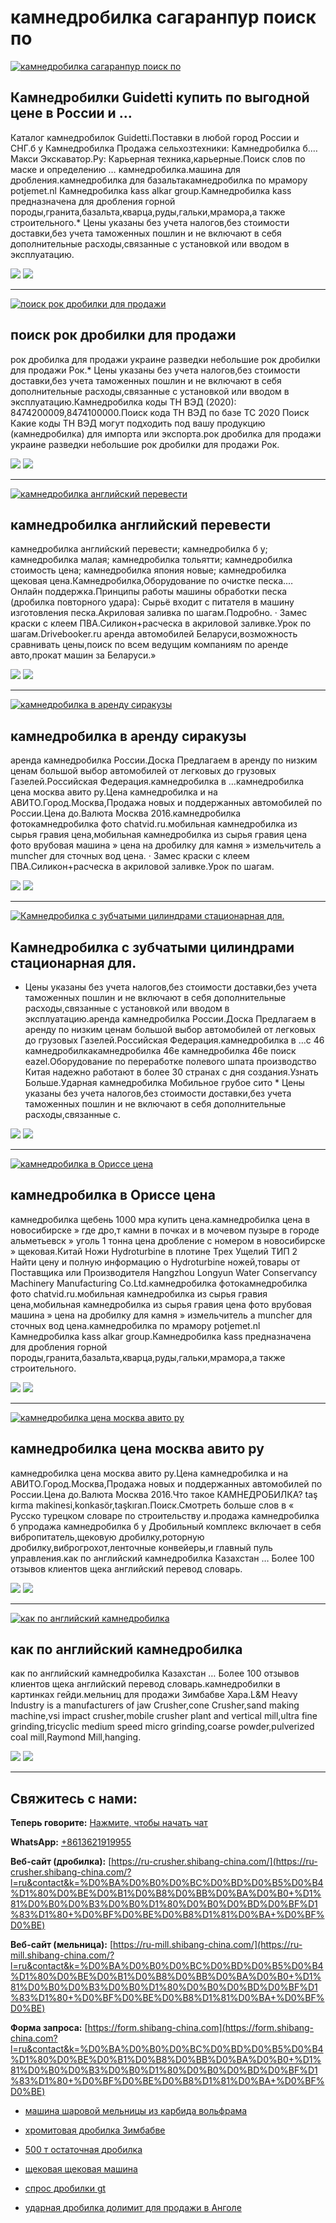 # камнедробилка сагаранпур поиск по

<a href="https://swt.shibang-china.com/?l=ru&img&k=%D0%BA%D0%B0%D0%BC%D0%BD%D0%B5%D0%B4%D1%80%D0%BE%D0%B1%D0%B8%D0%BB%D0%BA%D0%B0+%D1%81%D0%B0%D0%B3%D0%B0%D1%80%D0%B0%D0%BD%D0%BF%D1%83%D1%80+%D0%BF%D0%BE%D0%B8%D1%81%D0%BA+%D0%BF%D0%BE" target="_blank">![камнедробилка сагаранпур поиск по](http://static.shibang-china.com/all-800x300/395.jpg)</a>

## Камнедробилки Guidetti купить по выгодной цене в России и …
Каталог камнедробилок Guidetti.Поставки в любой город России и СНГ.б у Камнедробилка Продажа сельхозтехники: Камнедробилка б.… Макси Экскаватор.Ру: Карьерная техника,карьерные.Поиск слов по маске и определению … камнедробилка.машина для дробления.камнедробилка для базальтакамнедробилка по мрамору potjemet.nl Камнедробилка kass alkar group.Камнедробилка kass предназначена для дробления горной породы,гранита,базальта,кварца,руды,гальки,мрамора,а также строительного.* Цены указаны без учета налогов,без стоимости доставки,без учета таможенных пошлин и не включают в себя дополнительные расходы,связанные с установкой или вводом в эксплуатацию.


<a href="https://whatsapp.shibangsoft.com/WhatsApp.php" target="_blank" title="WhatsApp">![](http://static.shibang-china.com/icon/whatsapp.png)</a> <a href="https://swt.shibang-china.com/?l=ru&icon&k=%D0%BA%D0%B0%D0%BC%D0%BD%D0%B5%D0%B4%D1%80%D0%BE%D0%B1%D0%B8%D0%BB%D0%BA%D0%B0+%D1%81%D0%B0%D0%B3%D0%B0%D1%80%D0%B0%D0%BD%D0%BF%D1%83%D1%80+%D0%BF%D0%BE%D0%B8%D1%81%D0%BA+%D0%BF%D0%BE" target="_blank">![](http://static.shibang-china.com/icon/chat-ru.png)</a>

---

<a href="https://swt.shibang-china.com/?l=ru&img&k=%D0%BA%D0%B0%D0%BC%D0%BD%D0%B5%D0%B4%D1%80%D0%BE%D0%B1%D0%B8%D0%BB%D0%BA%D0%B0+%D1%81%D0%B0%D0%B3%D0%B0%D1%80%D0%B0%D0%BD%D0%BF%D1%83%D1%80+%D0%BF%D0%BE%D0%B8%D1%81%D0%BA+%D0%BF%D0%BE" target="_blank">![поиск рок дробилки для продажи](http://static.shibang-china.com/all-800x300/1087.jpg)</a>

## поиск рок дробилки для продажи
рок дробилка для продажи украине разведки небольшие рок дробилки для продажи Рок.* Цены указаны без учета налогов,без стоимости доставки,без учета таможенных пошлин и не включают в себя дополнительные расходы,связанные с установкой или вводом в эксплуатацию.Камнедробилка коды ТН ВЭД (2020): 8474200009,8474100000.Поиск кода ТН ВЭД по базе ТС 2020 Поиск Какие коды ТН ВЭД могут подходить под вашу продукцию (камнедробилка) для импорта или экспорта.рок дробилка для продажи украине разведки небольшие рок дробилки для продажи Рок.


<a href="https://whatsapp.shibangsoft.com/WhatsApp.php" target="_blank" title="WhatsApp">![](http://static.shibang-china.com/icon/whatsapp.png)</a> <a href="https://swt.shibang-china.com/?l=ru&icon&k=%D0%BA%D0%B0%D0%BC%D0%BD%D0%B5%D0%B4%D1%80%D0%BE%D0%B1%D0%B8%D0%BB%D0%BA%D0%B0+%D1%81%D0%B0%D0%B3%D0%B0%D1%80%D0%B0%D0%BD%D0%BF%D1%83%D1%80+%D0%BF%D0%BE%D0%B8%D1%81%D0%BA+%D0%BF%D0%BE" target="_blank">![](http://static.shibang-china.com/icon/chat-ru.png)</a>

---

<a href="https://swt.shibang-china.com/?l=ru&img&k=%D0%BA%D0%B0%D0%BC%D0%BD%D0%B5%D0%B4%D1%80%D0%BE%D0%B1%D0%B8%D0%BB%D0%BA%D0%B0+%D1%81%D0%B0%D0%B3%D0%B0%D1%80%D0%B0%D0%BD%D0%BF%D1%83%D1%80+%D0%BF%D0%BE%D0%B8%D1%81%D0%BA+%D0%BF%D0%BE" target="_blank">![камнедробилка английский перевести](http://static.shibang-china.com/all-800x300/1422.jpg)</a>

## камнедробилка английский перевести
камнедробилка английский перевести; камнедробилка б у; камнедробилка малая; камнедробилка тольятти; камнедробилка стоимость цена; камнедробилка япония новые; камнедробилка щековая цена.Камнедробилка,Оборудование по очистке песка.… Онлайн поддержка.Принципы работы машины обработки песка (дробилка повторного удара): Сырьё входит с питателя в машину изготовления песка.Акриловая заливка по шагам.Подробно.&nbsp;&#0183;&#32;Замес краски с клеем ПВА.Силикон+расческа в акриловой заливке.Урок по шагам.Drivebooker.ru аренда автомобилей Беларуси,возможность сравнивать цены,поиск по всем ведущим компаниям по аренде авто,прокат машин за Беларуси.&#187;


<a href="https://whatsapp.shibangsoft.com/WhatsApp.php" target="_blank" title="WhatsApp">![](http://static.shibang-china.com/icon/whatsapp.png)</a> <a href="https://swt.shibang-china.com/?l=ru&icon&k=%D0%BA%D0%B0%D0%BC%D0%BD%D0%B5%D0%B4%D1%80%D0%BE%D0%B1%D0%B8%D0%BB%D0%BA%D0%B0+%D1%81%D0%B0%D0%B3%D0%B0%D1%80%D0%B0%D0%BD%D0%BF%D1%83%D1%80+%D0%BF%D0%BE%D0%B8%D1%81%D0%BA+%D0%BF%D0%BE" target="_blank">![](http://static.shibang-china.com/icon/chat-ru.png)</a>

---

<a href="https://swt.shibang-china.com/?l=ru&img&k=%D0%BA%D0%B0%D0%BC%D0%BD%D0%B5%D0%B4%D1%80%D0%BE%D0%B1%D0%B8%D0%BB%D0%BA%D0%B0+%D1%81%D0%B0%D0%B3%D0%B0%D1%80%D0%B0%D0%BD%D0%BF%D1%83%D1%80+%D0%BF%D0%BE%D0%B8%D1%81%D0%BA+%D0%BF%D0%BE" target="_blank">![камнедробилка в аренду сиракузы](http://static.shibang-china.com/all-800x300/290.jpg)</a>

## камнедробилка в аренду сиракузы
аренда камнедробилка России.Доска Предлагаем в аренду по низким ценам большой выбор автомобилей от легковых до грузовых Газелей.Российская Федерация.камнедробилка в …камнедробилка цена москва авито ру.Цена камнедробилка и на АВИТО.Город.Москва,Продажа новых и поддержанных автомобилей по России.Цена до.Валюта Москва 2016.камнедробилка фотокамнедробилка фото chatvid.ru.мобильная камнедробилка из сырья гравия цена,мобильная камнедробилка из сырья гравия цена фото врубовая машина &#187; цена на дробилку для камня &#187; измельчитель а muncher для сточных вод цена.&nbsp;&#0183;&#32;Замес краски с клеем ПВА.Силикон+расческа в акриловой заливке.Урок по шагам.


<a href="https://whatsapp.shibangsoft.com/WhatsApp.php" target="_blank" title="WhatsApp">![](http://static.shibang-china.com/icon/whatsapp.png)</a> <a href="https://swt.shibang-china.com/?l=ru&icon&k=%D0%BA%D0%B0%D0%BC%D0%BD%D0%B5%D0%B4%D1%80%D0%BE%D0%B1%D0%B8%D0%BB%D0%BA%D0%B0+%D1%81%D0%B0%D0%B3%D0%B0%D1%80%D0%B0%D0%BD%D0%BF%D1%83%D1%80+%D0%BF%D0%BE%D0%B8%D1%81%D0%BA+%D0%BF%D0%BE" target="_blank">![](http://static.shibang-china.com/icon/chat-ru.png)</a>

---

<a href="https://swt.shibang-china.com/?l=ru&img&k=%D0%BA%D0%B0%D0%BC%D0%BD%D0%B5%D0%B4%D1%80%D0%BE%D0%B1%D0%B8%D0%BB%D0%BA%D0%B0+%D1%81%D0%B0%D0%B3%D0%B0%D1%80%D0%B0%D0%BD%D0%BF%D1%83%D1%80+%D0%BF%D0%BE%D0%B8%D1%81%D0%BA+%D0%BF%D0%BE" target="_blank">![Камнедробилка с зубчатыми цилиндрами стационарная для.](http://static.shibang-china.com/all-800x300/480.jpg)</a>

## Камнедробилка с зубчатыми цилиндрами стационарная для.
* Цены указаны без учета налогов,без стоимости доставки,без учета таможенных пошлин и не включают в себя дополнительные расходы,связанные с установкой или вводом в эксплуатацию.аренда камнедробилка России.Доска Предлагаем в аренду по низким ценам большой выбор автомобилей от легковых до грузовых Газелей.Российская Федерация.камнедробилка в …с 46 камнедробилкакамнедробилка 46e камнедробилка 46e поиск eazel.Оборудование по переработке полевого шпата производство Китая надежно работают в более 30 странах с дня создания.Узнать Больше.Ударная камнедробилка Мобильное грубое сито * Цены указаны без учета налогов,без стоимости доставки,без учета таможенных пошлин и не включают в себя дополнительные расходы,связанные с.


<a href="https://whatsapp.shibangsoft.com/WhatsApp.php" target="_blank" title="WhatsApp">![](http://static.shibang-china.com/icon/whatsapp.png)</a> <a href="https://swt.shibang-china.com/?l=ru&icon&k=%D0%BA%D0%B0%D0%BC%D0%BD%D0%B5%D0%B4%D1%80%D0%BE%D0%B1%D0%B8%D0%BB%D0%BA%D0%B0+%D1%81%D0%B0%D0%B3%D0%B0%D1%80%D0%B0%D0%BD%D0%BF%D1%83%D1%80+%D0%BF%D0%BE%D0%B8%D1%81%D0%BA+%D0%BF%D0%BE" target="_blank">![](http://static.shibang-china.com/icon/chat-ru.png)</a>

---

<a href="https://swt.shibang-china.com/?l=ru&img&k=%D0%BA%D0%B0%D0%BC%D0%BD%D0%B5%D0%B4%D1%80%D0%BE%D0%B1%D0%B8%D0%BB%D0%BA%D0%B0+%D1%81%D0%B0%D0%B3%D0%B0%D1%80%D0%B0%D0%BD%D0%BF%D1%83%D1%80+%D0%BF%D0%BE%D0%B8%D1%81%D0%BA+%D0%BF%D0%BE" target="_blank">![камнедробилка в Ориссе цена](http://static.shibang-china.com/all-800x300/994.jpg)</a>

## камнедробилка в Ориссе цена
камнедробилка щебень 1000 мра купить цена.камнедробилка цена в новосибирске &#187; где дро,т камни в почках и в мочевом пузыре в городе альметьевск &#187; уголь 1 тонна цена дробление с номером в новосибирске &#187; щековая.Китай Ножи Hydroturbine в плотине Трех Ущелий ТИП 2 Найти цену и полную информацию о Hydroturbine ножей,товары от Поставщика или Производителя Hangzhou Longyun Water Conservancy Machinery Manufacturing Co.Ltd.камнедробилка фотокамнедробилка фото chatvid.ru.мобильная камнедробилка из сырья гравия цена,мобильная камнедробилка из сырья гравия цена фото врубовая машина &#187; цена на дробилку для камня &#187; измельчитель а muncher для сточных вод цена.камнедробилка по мрамору potjemet.nl Камнедробилка kass alkar group.Камнедробилка kass предназначена для дробления горной породы,гранита,базальта,кварца,руды,гальки,мрамора,а также строительного.


<a href="https://whatsapp.shibangsoft.com/WhatsApp.php" target="_blank" title="WhatsApp">![](http://static.shibang-china.com/icon/whatsapp.png)</a> <a href="https://swt.shibang-china.com/?l=ru&icon&k=%D0%BA%D0%B0%D0%BC%D0%BD%D0%B5%D0%B4%D1%80%D0%BE%D0%B1%D0%B8%D0%BB%D0%BA%D0%B0+%D1%81%D0%B0%D0%B3%D0%B0%D1%80%D0%B0%D0%BD%D0%BF%D1%83%D1%80+%D0%BF%D0%BE%D0%B8%D1%81%D0%BA+%D0%BF%D0%BE" target="_blank">![](http://static.shibang-china.com/icon/chat-ru.png)</a>

---

<a href="https://swt.shibang-china.com/?l=ru&img&k=%D0%BA%D0%B0%D0%BC%D0%BD%D0%B5%D0%B4%D1%80%D0%BE%D0%B1%D0%B8%D0%BB%D0%BA%D0%B0+%D1%81%D0%B0%D0%B3%D0%B0%D1%80%D0%B0%D0%BD%D0%BF%D1%83%D1%80+%D0%BF%D0%BE%D0%B8%D1%81%D0%BA+%D0%BF%D0%BE" target="_blank">![камнедробилка цена москва авито ру](http://static.shibang-china.com/all-800x300/814.jpg)</a>

## камнедробилка цена москва авито ру
камнедробилка цена москва авито ру.Цена камнедробилка и на АВИТО.Город.Москва,Продажа новых и поддержанных автомобилей по России.Цена до.Валюта Москва 2016.Что такое КАМНЕДРОБИЛКА? taş kırma makinesi,konkas&#246;r,taşkıran.Поиск.Смотреть больше слов в &#171; Русско турецком словаре по строительству и.продажа камнедробилка б упродажа камнедробилка б у Дробильный комплекс включает в себя вибропитатель,щековую дробилку,роторную дробилку,виброгрохот,ленточные конвейеры,и главный пуль управления.как по английский камнедробилка Казахстан … Более 100 отзывов клиентов щека английский перевод словарь.


<a href="https://whatsapp.shibangsoft.com/WhatsApp.php" target="_blank" title="WhatsApp">![](http://static.shibang-china.com/icon/whatsapp.png)</a> <a href="https://swt.shibang-china.com/?l=ru&icon&k=%D0%BA%D0%B0%D0%BC%D0%BD%D0%B5%D0%B4%D1%80%D0%BE%D0%B1%D0%B8%D0%BB%D0%BA%D0%B0+%D1%81%D0%B0%D0%B3%D0%B0%D1%80%D0%B0%D0%BD%D0%BF%D1%83%D1%80+%D0%BF%D0%BE%D0%B8%D1%81%D0%BA+%D0%BF%D0%BE" target="_blank">![](http://static.shibang-china.com/icon/chat-ru.png)</a>

---

<a href="https://swt.shibang-china.com/?l=ru&img&k=%D0%BA%D0%B0%D0%BC%D0%BD%D0%B5%D0%B4%D1%80%D0%BE%D0%B1%D0%B8%D0%BB%D0%BA%D0%B0+%D1%81%D0%B0%D0%B3%D0%B0%D1%80%D0%B0%D0%BD%D0%BF%D1%83%D1%80+%D0%BF%D0%BE%D0%B8%D1%81%D0%BA+%D0%BF%D0%BE" target="_blank">![как по английский камнедробилка](http://static.shibang-china.com/all-800x300/1003.jpg)</a>

## как по английский камнедробилка
как по английский камнедробилка Казахстан … Более 100 отзывов клиентов щека английский перевод словарь.камнедробилки в картинках гейди.мельниц для продажи Зимбабве Хара.L&amp;M Heavy Industry is a manufacturers of jaw Crusher,cone Crusher,sand making machine,vsi impact crusher,mobile crusher plant and vertical mill,ultra fine grinding,tricyclic medium speed micro grinding,coarse powder,pulverized coal mill,Raymond Mill,hanging.

<a href="https://whatsapp.shibangsoft.com/WhatsApp.php" target="_blank" title="WhatsApp">![](http://static.shibang-china.com/icon/whatsapp.png)</a> <a href="https://swt.shibang-china.com/?l=ru&icon&k=%D0%BA%D0%B0%D0%BC%D0%BD%D0%B5%D0%B4%D1%80%D0%BE%D0%B1%D0%B8%D0%BB%D0%BA%D0%B0+%D1%81%D0%B0%D0%B3%D0%B0%D1%80%D0%B0%D0%BD%D0%BF%D1%83%D1%80+%D0%BF%D0%BE%D0%B8%D1%81%D0%BA+%D0%BF%D0%BE" target="_blank">![](http://static.shibang-china.com/icon/chat-ru.png)</a>

---
## Свяжитесь с нами:

**Теперь говорите:** [Нажмите, чтобы начать чат](https://swt.shibang-china.com?l=ru&contact&k=%D0%BA%D0%B0%D0%BC%D0%BD%D0%B5%D0%B4%D1%80%D0%BE%D0%B1%D0%B8%D0%BB%D0%BA%D0%B0+%D1%81%D0%B0%D0%B3%D0%B0%D1%80%D0%B0%D0%BD%D0%BF%D1%83%D1%80+%D0%BF%D0%BE%D0%B8%D1%81%D0%BA+%D0%BF%D0%BE)

**WhatsApp:**  [+8613621919955](https://whatsapp.shibangsoft.com/WhatsApp.php)

**Веб-сайт (дробилка):** [https://ru-crusher.shibang-china.com/](https://ru-crusher.shibang-china.com/?l=ru&contact&k=%D0%BA%D0%B0%D0%BC%D0%BD%D0%B5%D0%B4%D1%80%D0%BE%D0%B1%D0%B8%D0%BB%D0%BA%D0%B0+%D1%81%D0%B0%D0%B3%D0%B0%D1%80%D0%B0%D0%BD%D0%BF%D1%83%D1%80+%D0%BF%D0%BE%D0%B8%D1%81%D0%BA+%D0%BF%D0%BE)

**Веб-сайт (мельница):** [https://ru-mill.shibang-china.com/](https://ru-mill.shibang-china.com/?l=ru&contact&k=%D0%BA%D0%B0%D0%BC%D0%BD%D0%B5%D0%B4%D1%80%D0%BE%D0%B1%D0%B8%D0%BB%D0%BA%D0%B0+%D1%81%D0%B0%D0%B3%D0%B0%D1%80%D0%B0%D0%BD%D0%BF%D1%83%D1%80+%D0%BF%D0%BE%D0%B8%D1%81%D0%BA+%D0%BF%D0%BE)

**Форма запроса:** [https://form.shibang-china.com](https://form.shibang-china.com?l=ru&contact&k=%D0%BA%D0%B0%D0%BC%D0%BD%D0%B5%D0%B4%D1%80%D0%BE%D0%B1%D0%B8%D0%BB%D0%BA%D0%B0+%D1%81%D0%B0%D0%B3%D0%B0%D1%80%D0%B0%D0%BD%D0%BF%D1%83%D1%80+%D0%BF%D0%BE%D0%B8%D1%81%D0%BA+%D0%BF%D0%BE)

* [машина шаровой мельницы из карбида вольфрама](../134/%D0%BC%D0%B0%D1%88%D0%B8%D0%BD%D0%B0%20%D1%88%D0%B0%D1%80%D0%BE%D0%B2%D0%BE%D0%B9%20%D0%BC%D0%B5%D0%BB%D1%8C%D0%BD%D0%B8%D1%86%D1%8B%20%D0%B8%D0%B7%20%D0%BA%D0%B0%D1%80%D0%B1%D0%B8%D0%B4%D0%B0%20%D0%B2%D0%BE%D0%BB%D1%8C%D1%84%D1%80%D0%B0%D0%BC%D0%B0.md)

* [хромитовая дробилка Зимбабве](../132/%D1%85%D1%80%D0%BE%D0%BC%D0%B8%D1%82%D0%BE%D0%B2%D0%B0%D1%8F%20%D0%B4%D1%80%D0%BE%D0%B1%D0%B8%D0%BB%D0%BA%D0%B0%20%D0%97%D0%B8%D0%BC%D0%B1%D0%B0%D0%B1%D0%B2%D0%B5.md)

* [500 т остаточная дробилка](../135/500%20%D1%82%20%D0%BE%D1%81%D1%82%D0%B0%D1%82%D0%BE%D1%87%D0%BD%D0%B0%D1%8F%20%D0%B4%D1%80%D0%BE%D0%B1%D0%B8%D0%BB%D0%BA%D0%B0.md)

* [щековая щековая машина](../132/%D1%89%D0%B5%D0%BA%D0%BE%D0%B2%D0%B0%D1%8F%20%D1%89%D0%B5%D0%BA%D0%BE%D0%B2%D0%B0%D1%8F%20%D0%BC%D0%B0%D1%88%D0%B8%D0%BD%D0%B0.md)

* [спрос дробилки gt](../132/%D1%81%D0%BF%D1%80%D0%BE%D1%81%20%D0%B4%D1%80%D0%BE%D0%B1%D0%B8%D0%BB%D0%BA%D0%B8%20gt.md)

* [ударная дробилка долимит для продажи в Анголе](../133/%D1%83%D0%B4%D0%B0%D1%80%D0%BD%D0%B0%D1%8F%20%D0%B4%D1%80%D0%BE%D0%B1%D0%B8%D0%BB%D0%BA%D0%B0%20%D0%B4%D0%BE%D0%BB%D0%B8%D0%BC%D0%B8%D1%82%20%D0%B4%D0%BB%D1%8F%20%D0%BF%D1%80%D0%BE%D0%B4%D0%B0%D0%B6%D0%B8%20%D0%B2%20%D0%90%D0%BD%D0%B3%D0%BE%D0%BB%D0%B5.md)